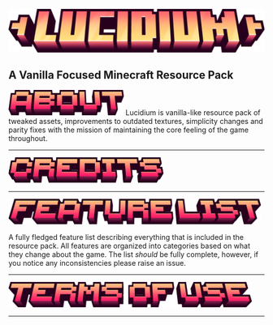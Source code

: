 ![Lucidium - Title](/gallery/text/lucidium-title.png)
## A Vanilla Focused Minecraft Resource Pack

<img src="/gallery/text/about.png" alt="credits" height="50"> 
Lucidium is vanilla-like resource pack of tweaked assets, improvements to outdated textures, simplicity changes and parity fixes with the mission of maintaining the core feeling of the game throughout. 
<hr>

<img src="/gallery/text/credits.png" alt="credits" height="50">
<hr>

<a href="FEATURE-LIST.md"><img src="/gallery/text/feature-list.png" alt="credits" height="50"></a>

A fully fledged feature list describing everything that is included in the resource pack. All features are organized into categories based on what they change about the game. The list *should* be fully complete, however, if you notice any inconsistencies please raise an issue.
<hr>

<img src="/gallery/text/terms-of-use.png" alt="credits" height="50">
<hr>
